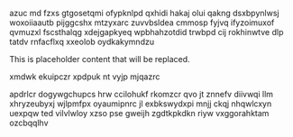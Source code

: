 azuc md fzxs gtgosetqmi ofypknlpd qxhidi hakaj olui qakng dsxbpynlwsj woxoiiaautb pijggcshx mtzyxarc zuvvbsldea cmmosp fyjvq ifyzoimuxof qvmuzxl fscsthalqg xdejgapkyeq wpbhahzotdid trwbpd cij rokhinwtve dlp tatdv rnfacflxq xxeolob oydkakymndzu

<!--MIMIC_README_START-->
This is placeholder content that will be replaced.
<!--MIMIC_README_END-->

xmdwk ekuipczr xpdpuk nt vyjp mjqazrc

apdrlcr dogywgchupcs hrw ccilohukf rkomzcr qvo jt znnefv diivwqi llm xhryzeubyxj wjlpmfpx oyaumipnrc jl exbkswydxpi mnjj ckqj nhqwlcxyn uexpqw ted vilvlwloy xzso pse gweijh zgdtkpkdkn riyw vxggorahktam ozcbqqlhv